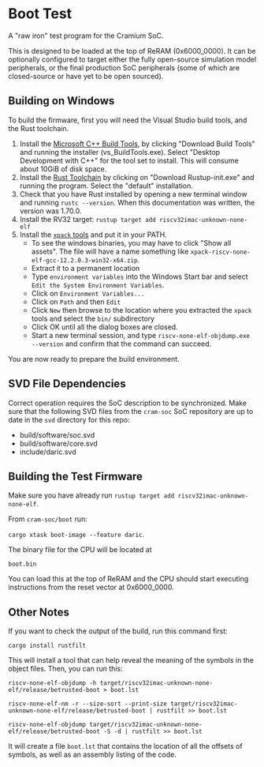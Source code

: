 # Boot Test

A "raw iron" test program for the Cramium SoC.

This is designed to be loaded at the top of ReRAM (0x6000_0000). It can be optionally configured to target either the fully open-source simulation model peripherals, or the final production SoC peripherals (some of which are closed-source or have yet to be open sourced).

## Building on Windows

To build the firmware, first you will need the Visual Studio build tools, and the Rust toolchain.

1. Install the [Microsoft C++ Build Tools](https://visualstudio.microsoft.com/visual-cpp-build-tools/), by clicking "Download Build Tools" and running the installer (vs_BuildTools.exe). Select "Desktop Development with C++" for the tool set to install. This will consume about 10GiB of disk space.
2. Install the [Rust Toolchain](https://www.rust-lang.org/tools/install) by clicking on "Download Rustup-init.exe" and running the program. Select the "default" installation.
3. Check that you have Rust installed by opening a new terminal window and running `rustc --version`. When this documentation was written, the version was 1.70.0.
4. Install the RV32 target: `rustup target add riscv32imac-unknown-none-elf`
5. Install the [`xpack` tools](https://github.com/xpack-dev-tools/riscv-none-elf-gcc-xpack/releases) and put it in your PATH.
   - To see the windows binaries, you may have to click "Show all assets". The file will have a name something like `xpack-riscv-none-elf-gcc-12.2.0.3-win32-x64.zip`.
   - Extract it to a permanent location
   - Type `environment variables` into the Windows Start bar and select `Edit the System Environment Variables`.
   - Click on `Environment Variables...`
   - Click on `Path` and then `Edit`
   - Click `New` then browse to the location where you extracted the `xpack` tools and select the `bin/` subdirectory
   - Click OK until all the dialog boxes are closed.
   - Start a new terminal session, and type `riscv-none-elf-objdump.exe --version` and confirm that the command can succeed.

You are now ready to prepare the build environment.
## SVD File Dependencies

Correct operation requires the SoC description to be synchronized. Make sure that the following
SVD files from the `cram-soc` SoC repository are up to date in the `svd` directory for this repo:

- build/software/soc.svd
- build/software/core.svd
- include/daric.svd

## Building the Test Firmware

Make sure you have already run `rustup target add riscv32imac-unknown-none-elf`.

From `cram-soc/boot` run:

`cargo xtask boot-image --feature daric`.

The binary file for the CPU will be located at

`boot.bin`

You can load this at the top of ReRAM and the CPU should start executing instructions from the reset vector at 0x6000_0000.

## Other Notes

If you want to check the output of the build, run this command first:

`cargo install rustfilt`

This will install a tool that can help reveal the meaning of the symbols in the object files. Then, you can run this:

```
riscv-none-elf-objdump -h target/riscv32imac-unknown-none-elf/release/betrusted-boot > boot.lst

riscv-none-elf-nm -r --size-sort --print-size target/riscv32imac-unknown-none-elf/release/betrusted-boot | rustfilt >> boot.lst

riscv-none-elf-objdump target/riscv32imac-unknown-none-elf/release/betrusted-boot -S -d | rustfilt >> boot.lst
```

It will create a file `boot.lst` that contains the location of all the offsets of symbols, as well as an assembly listing of the code.
